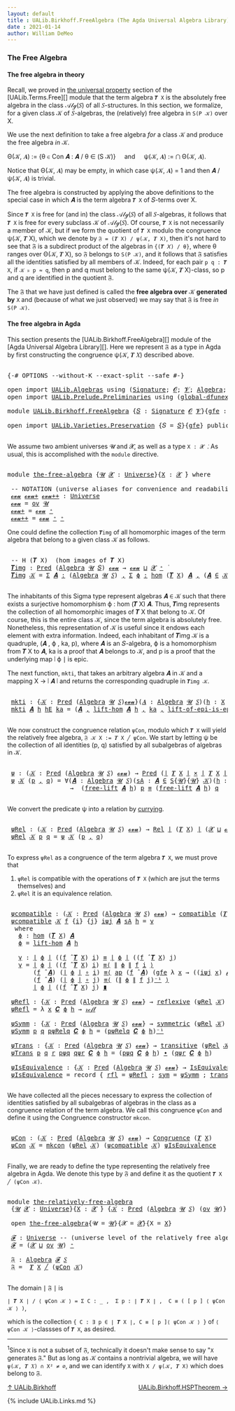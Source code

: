 ```yaml
---
layout: default
title : UALib.Birkhoff.FreeAlgebra (The Agda Universal Algebra Library)
date : 2021-01-14
author: William DeMeo
---
```


### <a id="the-free-algebra">The Free Algebra</a>

#### <a id="the-free-algebra-in-theory">The free algebra in theory</a>

Recall, we proved in [the universal property](UALib.Terms.Free.html#the-universal-property) section of the [UALib.Terms.Free][] module that the term algebra `𝑻 X` is the absolutely free algebra in the class 𝒜𝓁ℊ(𝑆) of all 𝑆-structures. In this section, we formalize, for a given class 𝒦 of 𝑆-algebras, the (relatively) free algebra in `S(P 𝒦)` over X.

We use the next definition to take a free algebra *for* a class 𝒦 and produce the free algebra *in* 𝒦.

Θ(𝒦, 𝑨) := {θ ∈ Con 𝑨 : 𝑨 / θ ∈ (S 𝒦)} &nbsp; &nbsp; and &nbsp; &nbsp; ψ(𝒦, 𝑨) := ⋂ Θ(𝒦, 𝑨).

Notice that Θ(𝒦, 𝑨) may be empty, in which case ψ(𝒦, 𝑨) = 1 and then 𝑨 / ψ(𝒦, 𝑨) is trivial.

The free algebra is constructed by applying the above definitions to the special case in which 𝑨 is the term algebra `𝑻 X` of 𝑆-terms over X.

Since `𝑻 X` is free for (and in) the class 𝒜𝓁ℊ(𝑆) of all 𝑆-algebras, it follows that `𝑻 X` is free for every subclass 𝒦 of 𝒜𝓁ℊ(𝑆). Of course, `𝑻 X` is not necessarily a member of 𝒦, but if we form the quotient of `𝑻 X` modulo the congruence ψ(𝒦, 𝑻 X), which we denote by `𝔉 = (𝑻 X) / ψ(𝒦, 𝑻 X)`, then it's not hard to see that 𝔉 is a subdirect product of the algebras in `{(𝑻 𝑋) / θ}`, where θ ranges over Θ(𝒦, 𝑻 X), so 𝔉 belongs to `S(P 𝒦)`, and it follows that 𝔉 satisfies all the identities satisfied by all members of 𝒦.  Indeed, for each pair `p q : 𝑻 X`, if `𝒦 ⊧ p ≈ q`, then p and q must belong to the same ψ(𝒦, 𝑻 X)-class, so p and q are identified in the quotient 𝔉.

The 𝔉 that we have just defined is called the **free algebra over** 𝒦 **generated by** `X` and (because of what we just observed) we may say that 𝔉 is free *in* `S(P 𝒦)`.


#### <a id="the-free-algebra-in-agda">The free algebra in Agda</a>

This section presents the [UALib.Birkhoff.FreeAlgebra][] module of the [Agda Universal Algebra Library][].  Here we represent 𝔉 as a type in Agda by first constructing the congruence ψ(𝒦, 𝑻 𝑋) described above.

<pre class="Agda">

<a id="2191" class="Symbol">{-#</a> <a id="2195" class="Keyword">OPTIONS</a> <a id="2203" class="Pragma">--without-K</a> <a id="2215" class="Pragma">--exact-split</a> <a id="2229" class="Pragma">--safe</a> <a id="2236" class="Symbol">#-}</a>

<a id="2241" class="Keyword">open</a> <a id="2246" class="Keyword">import</a> <a id="2253" href="UALib.Algebras.html" class="Module">UALib.Algebras</a> <a id="2268" class="Keyword">using</a> <a id="2274" class="Symbol">(</a><a id="2275" href="UALib.Algebras.Signatures.html#1385" class="Function">Signature</a><a id="2284" class="Symbol">;</a> <a id="2286" href="universes.html#613" class="Generalizable">𝓞</a><a id="2287" class="Symbol">;</a> <a id="2289" href="universes.html#617" class="Generalizable">𝓥</a><a id="2290" class="Symbol">;</a> <a id="2292" href="UALib.Algebras.Algebras.html#781" class="Function">Algebra</a><a id="2299" class="Symbol">;</a> <a id="2301" href="UALib.Algebras.Algebras.html#3482" class="Function Operator">_↠_</a><a id="2304" class="Symbol">)</a>
<a id="2306" class="Keyword">open</a> <a id="2311" class="Keyword">import</a> <a id="2318" href="UALib.Prelude.Preliminaries.html" class="Module">UALib.Prelude.Preliminaries</a> <a id="2346" class="Keyword">using</a> <a id="2352" class="Symbol">(</a><a id="2353" href="MGS-Subsingleton-Theorems.html#3468" class="Function">global-dfunext</a><a id="2367" class="Symbol">;</a> <a id="2369" href="universes.html#551" class="Postulate">Universe</a><a id="2377" class="Symbol">;</a> <a id="2379" href="universes.html#758" class="Function Operator">_̇</a><a id="2381" class="Symbol">)</a>

<a id="2384" class="Keyword">module</a> <a id="2391" href="UALib.Birkhoff.FreeAlgebra.html" class="Module">UALib.Birkhoff.FreeAlgebra</a> <a id="2418" class="Symbol">{</a><a id="2419" href="UALib.Birkhoff.FreeAlgebra.html#2419" class="Bound">𝑆</a> <a id="2421" class="Symbol">:</a> <a id="2423" href="UALib.Algebras.Signatures.html#1385" class="Function">Signature</a> <a id="2433" href="universes.html#613" class="Generalizable">𝓞</a> <a id="2435" href="universes.html#617" class="Generalizable">𝓥</a><a id="2436" class="Symbol">}{</a><a id="2438" href="UALib.Birkhoff.FreeAlgebra.html#2438" class="Bound">gfe</a> <a id="2442" class="Symbol">:</a> <a id="2444" href="MGS-Subsingleton-Theorems.html#3468" class="Function">global-dfunext</a><a id="2458" class="Symbol">}</a> <a id="2460" class="Keyword">where</a>

<a id="2467" class="Keyword">open</a> <a id="2472" class="Keyword">import</a> <a id="2479" href="UALib.Varieties.Preservation.html" class="Module">UALib.Varieties.Preservation</a> <a id="2508" class="Symbol">{</a><a id="2509" class="Argument">𝑆</a> <a id="2511" class="Symbol">=</a> <a id="2513" href="UALib.Birkhoff.FreeAlgebra.html#2419" class="Bound">𝑆</a><a id="2514" class="Symbol">}{</a><a id="2516" href="UALib.Birkhoff.FreeAlgebra.html#2438" class="Bound">gfe</a><a id="2519" class="Symbol">}</a> <a id="2521" class="Keyword">public</a>

</pre>

We assume two ambient universes 𝓤 and 𝓧, as well as a type `X : 𝓧 ̇`. As usual, this is accomplished with the `module` directive.

<pre class="Agda">

<a id="2686" class="Keyword">module</a> <a id="the-free-algebra"></a><a id="2693" href="UALib.Birkhoff.FreeAlgebra.html#2693" class="Module">the-free-algebra</a> <a id="2710" class="Symbol">{</a><a id="2711" href="UALib.Birkhoff.FreeAlgebra.html#2711" class="Bound">𝓤</a> <a id="2713" href="UALib.Birkhoff.FreeAlgebra.html#2713" class="Bound">𝓧</a> <a id="2715" class="Symbol">:</a> <a id="2717" href="universes.html#551" class="Postulate">Universe</a><a id="2725" class="Symbol">}{</a><a id="2727" href="UALib.Birkhoff.FreeAlgebra.html#2727" class="Bound">X</a> <a id="2729" class="Symbol">:</a> <a id="2731" href="UALib.Birkhoff.FreeAlgebra.html#2713" class="Bound">𝓧</a> <a id="2733" href="universes.html#758" class="Function Operator">̇</a><a id="2734" class="Symbol">}</a> <a id="2736" class="Keyword">where</a>

 <a id="2744" class="Comment">-- NOTATION (universe aliases for convenience and readability).</a>
 <a id="the-free-algebra.𝓸𝓿𝓾"></a><a id="2809" href="UALib.Birkhoff.FreeAlgebra.html#2809" class="Function">𝓸𝓿𝓾</a> <a id="the-free-algebra.𝓸𝓿𝓾+"></a><a id="2813" href="UALib.Birkhoff.FreeAlgebra.html#2813" class="Function">𝓸𝓿𝓾+</a> <a id="the-free-algebra.𝓸𝓿𝓾++"></a><a id="2818" href="UALib.Birkhoff.FreeAlgebra.html#2818" class="Function">𝓸𝓿𝓾++</a> <a id="2824" class="Symbol">:</a> <a id="2826" href="universes.html#551" class="Postulate">Universe</a>
 <a id="2836" href="UALib.Birkhoff.FreeAlgebra.html#2809" class="Function">𝓸𝓿𝓾</a> <a id="2840" class="Symbol">=</a> <a id="2842" href="UALib.Algebras.Products.html#2040" class="Function">ov</a> <a id="2845" href="UALib.Birkhoff.FreeAlgebra.html#2711" class="Bound">𝓤</a>
 <a id="2848" href="UALib.Birkhoff.FreeAlgebra.html#2813" class="Function">𝓸𝓿𝓾+</a> <a id="2853" class="Symbol">=</a> <a id="2855" href="UALib.Birkhoff.FreeAlgebra.html#2809" class="Function">𝓸𝓿𝓾</a> <a id="2859" href="universes.html#527" class="Function Operator">⁺</a>
 <a id="2862" href="UALib.Birkhoff.FreeAlgebra.html#2818" class="Function">𝓸𝓿𝓾++</a> <a id="2868" class="Symbol">=</a> <a id="2870" href="UALib.Birkhoff.FreeAlgebra.html#2809" class="Function">𝓸𝓿𝓾</a> <a id="2874" href="universes.html#527" class="Function Operator">⁺</a> <a id="2876" href="universes.html#527" class="Function Operator">⁺</a>
</pre>

One could define the collection `𝑻img` of all homomorphic images of the term algebra that belong to a given class 𝒦 as follows.

<pre class="Agda">

 <a id="3034" class="Comment">-- H (𝑻 X)  (hom images of 𝑻 X)</a>
 <a id="the-free-algebra.𝑻img"></a><a id="3067" href="UALib.Birkhoff.FreeAlgebra.html#3067" class="Function">𝑻img</a> <a id="3072" class="Symbol">:</a> <a id="3074" href="UALib.Relations.Unary.html#1088" class="Function">Pred</a> <a id="3079" class="Symbol">(</a><a id="3080" href="UALib.Algebras.Algebras.html#781" class="Function">Algebra</a> <a id="3088" href="UALib.Birkhoff.FreeAlgebra.html#2711" class="Bound">𝓤</a> <a id="3090" href="UALib.Birkhoff.FreeAlgebra.html#2419" class="Bound">𝑆</a><a id="3091" class="Symbol">)</a> <a id="3093" href="UALib.Birkhoff.FreeAlgebra.html#2809" class="Function">𝓸𝓿𝓾</a> <a id="3097" class="Symbol">→</a> <a id="3099" href="UALib.Birkhoff.FreeAlgebra.html#2809" class="Function">𝓸𝓿𝓾</a> <a id="3103" href="Agda.Primitive.html#636" class="Function Operator">⊔</a> <a id="3105" href="UALib.Birkhoff.FreeAlgebra.html#2713" class="Bound">𝓧</a> <a id="3107" href="universes.html#527" class="Function Operator">⁺</a> <a id="3109" href="universes.html#758" class="Function Operator">̇</a>
 <a id="3112" href="UALib.Birkhoff.FreeAlgebra.html#3067" class="Function">𝑻img</a> <a id="3117" href="UALib.Birkhoff.FreeAlgebra.html#3117" class="Bound">𝒦</a> <a id="3119" class="Symbol">=</a> <a id="3121" href="MGS-MLTT.html#3074" class="Function">Σ</a> <a id="3123" href="UALib.Birkhoff.FreeAlgebra.html#3123" class="Bound">𝑨</a> <a id="3125" href="MGS-MLTT.html#3074" class="Function">꞉</a> <a id="3127" class="Symbol">(</a><a id="3128" href="UALib.Algebras.Algebras.html#781" class="Function">Algebra</a> <a id="3136" href="UALib.Birkhoff.FreeAlgebra.html#2711" class="Bound">𝓤</a> <a id="3138" href="UALib.Birkhoff.FreeAlgebra.html#2419" class="Bound">𝑆</a><a id="3139" class="Symbol">)</a> <a id="3141" href="MGS-MLTT.html#3074" class="Function">,</a> <a id="3143" href="MGS-MLTT.html#3074" class="Function">Σ</a> <a id="3145" href="UALib.Birkhoff.FreeAlgebra.html#3145" class="Bound">ϕ</a> <a id="3147" href="MGS-MLTT.html#3074" class="Function">꞉</a> <a id="3149" href="UALib.Homomorphisms.Basic.html#1984" class="Function">hom</a> <a id="3153" class="Symbol">(</a><a id="3154" href="UALib.Terms.Basic.html#3326" class="Function">𝑻</a> <a id="3156" href="UALib.Birkhoff.FreeAlgebra.html#2727" class="Bound">X</a><a id="3157" class="Symbol">)</a> <a id="3159" href="UALib.Birkhoff.FreeAlgebra.html#3123" class="Bound">𝑨</a> <a id="3161" href="MGS-MLTT.html#3074" class="Function">,</a> <a id="3163" class="Symbol">(</a><a id="3164" href="UALib.Birkhoff.FreeAlgebra.html#3123" class="Bound">𝑨</a> <a id="3166" href="UALib.Relations.Unary.html#2725" class="Function Operator">∈</a> <a id="3168" href="UALib.Birkhoff.FreeAlgebra.html#3117" class="Bound">𝒦</a><a id="3169" class="Symbol">)</a> <a id="3171" href="MGS-MLTT.html#3515" class="Function Operator">×</a> <a id="3173" href="UALib.Prelude.Inverses.html#2353" class="Function">Epic</a> <a id="3178" href="UALib.Prelude.Preliminaries.html#11659" class="Function Operator">∣</a> <a id="3180" href="UALib.Birkhoff.FreeAlgebra.html#3145" class="Bound">ϕ</a> <a id="3182" href="UALib.Prelude.Preliminaries.html#11659" class="Function Operator">∣</a>

</pre>

The inhabitants of this Sigma type represent algebras 𝑨 ∈ 𝒦 such that there exists a surjective homomorphism ϕ : hom (𝑻 X) 𝑨. Thus, 𝑻img represents the collection of all homomorphic images of 𝑻 X that belong to 𝒦.  Of course, this is the entire class 𝒦, since the term algebra is absolutely free. Nonetheless, this representation of 𝒦 is useful since it endows each element with extra information.  Indeed, each inhabitant of 𝑻img 𝒦 is a quadruple, (𝑨 , ϕ , ka, p), where 𝑨 is an 𝑆-algebra, ϕ is a homomorphism from 𝑻 X to 𝑨, ka is a proof that 𝑨 belongs to 𝒦, and p is a proof that the underlying map ∣ ϕ ∣ is epic.

The next function, `mkti`, that takes an arbitrary algebra 𝑨 in 𝒦 and a mapping X → ∣ 𝑨 ∣ and returns the corresponding quadruple in `𝑻img 𝒦`.

<pre class="Agda">

 <a id="the-free-algebra.mkti"></a><a id="3974" href="UALib.Birkhoff.FreeAlgebra.html#3974" class="Function">mkti</a> <a id="3979" class="Symbol">:</a> <a id="3981" class="Symbol">{</a><a id="3982" href="UALib.Birkhoff.FreeAlgebra.html#3982" class="Bound">𝒦</a> <a id="3984" class="Symbol">:</a> <a id="3986" href="UALib.Relations.Unary.html#1088" class="Function">Pred</a> <a id="3991" class="Symbol">(</a><a id="3992" href="UALib.Algebras.Algebras.html#781" class="Function">Algebra</a> <a id="4000" href="UALib.Birkhoff.FreeAlgebra.html#2711" class="Bound">𝓤</a> <a id="4002" href="UALib.Birkhoff.FreeAlgebra.html#2419" class="Bound">𝑆</a><a id="4003" class="Symbol">)</a><a id="4004" href="UALib.Birkhoff.FreeAlgebra.html#2809" class="Function">𝓸𝓿𝓾</a><a id="4007" class="Symbol">}(</a><a id="4009" href="UALib.Birkhoff.FreeAlgebra.html#4009" class="Bound">𝑨</a> <a id="4011" class="Symbol">:</a> <a id="4013" href="UALib.Algebras.Algebras.html#781" class="Function">Algebra</a> <a id="4021" href="UALib.Birkhoff.FreeAlgebra.html#2711" class="Bound">𝓤</a> <a id="4023" href="UALib.Birkhoff.FreeAlgebra.html#2419" class="Bound">𝑆</a><a id="4024" class="Symbol">)(</a><a id="4026" href="UALib.Birkhoff.FreeAlgebra.html#4026" class="Bound">h</a> <a id="4028" class="Symbol">:</a> <a id="4030" href="UALib.Birkhoff.FreeAlgebra.html#2727" class="Bound">X</a> <a id="4032" class="Symbol">→</a> <a id="4034" href="UALib.Prelude.Preliminaries.html#11659" class="Function Operator">∣</a> <a id="4036" href="UALib.Birkhoff.FreeAlgebra.html#4009" class="Bound">𝑨</a> <a id="4038" href="UALib.Prelude.Preliminaries.html#11659" class="Function Operator">∣</a><a id="4039" class="Symbol">)</a> <a id="4041" class="Symbol">→</a> <a id="4043" href="UALib.Prelude.Inverses.html#2353" class="Function">Epic</a> <a id="4048" href="UALib.Birkhoff.FreeAlgebra.html#4026" class="Bound">h</a> <a id="4050" class="Symbol">→</a> <a id="4052" href="UALib.Birkhoff.FreeAlgebra.html#4009" class="Bound">𝑨</a> <a id="4054" href="UALib.Relations.Unary.html#2725" class="Function Operator">∈</a> <a id="4056" href="UALib.Birkhoff.FreeAlgebra.html#3982" class="Bound">𝒦</a> <a id="4058" class="Symbol">→</a> <a id="4060" href="UALib.Birkhoff.FreeAlgebra.html#3067" class="Function">𝑻img</a> <a id="4065" href="UALib.Birkhoff.FreeAlgebra.html#3982" class="Bound">𝒦</a>
 <a id="4068" href="UALib.Birkhoff.FreeAlgebra.html#3974" class="Function">mkti</a> <a id="4073" href="UALib.Birkhoff.FreeAlgebra.html#4073" class="Bound">𝑨</a> <a id="4075" href="UALib.Birkhoff.FreeAlgebra.html#4075" class="Bound">h</a> <a id="4077" href="UALib.Birkhoff.FreeAlgebra.html#4077" class="Bound">hE</a> <a id="4080" href="UALib.Birkhoff.FreeAlgebra.html#4080" class="Bound">ka</a> <a id="4083" class="Symbol">=</a> <a id="4085" class="Symbol">(</a><a id="4086" href="UALib.Birkhoff.FreeAlgebra.html#4073" class="Bound">𝑨</a> <a id="4088" href="UALib.Prelude.Preliminaries.html#5665" class="InductiveConstructor Operator">,</a> <a id="4090" href="UALib.Terms.Basic.html#4066" class="Function">lift-hom</a> <a id="4099" href="UALib.Birkhoff.FreeAlgebra.html#4073" class="Bound">𝑨</a> <a id="4101" href="UALib.Birkhoff.FreeAlgebra.html#4075" class="Bound">h</a> <a id="4103" href="UALib.Prelude.Preliminaries.html#5665" class="InductiveConstructor Operator">,</a> <a id="4105" href="UALib.Birkhoff.FreeAlgebra.html#4080" class="Bound">ka</a> <a id="4108" href="UALib.Prelude.Preliminaries.html#5665" class="InductiveConstructor Operator">,</a> <a id="4110" href="UALib.Terms.Basic.html#5525" class="Function">lift-of-epi-is-epi</a> <a id="4129" href="UALib.Birkhoff.FreeAlgebra.html#4073" class="Bound">𝑨</a> <a id="4131" href="UALib.Birkhoff.FreeAlgebra.html#4075" class="Bound">h</a> <a id="4133" href="UALib.Birkhoff.FreeAlgebra.html#4077" class="Bound">hE</a><a id="4135" class="Symbol">)</a>

</pre>

We now construct the congruence relation `ψCon`, modulo which `𝑻 X` will yield the relatively free algebra, `𝔉 𝒦 X := 𝑻 X ╱ ψCon`. We start by letting ψ be the collection of all identities (p, q) satisfied by all subalgebras of algebras in 𝒦.

<pre class="Agda">

 <a id="the-free-algebra.ψ"></a><a id="4409" href="UALib.Birkhoff.FreeAlgebra.html#4409" class="Function">ψ</a> <a id="4411" class="Symbol">:</a> <a id="4413" class="Symbol">(</a><a id="4414" href="UALib.Birkhoff.FreeAlgebra.html#4414" class="Bound">𝒦</a> <a id="4416" class="Symbol">:</a> <a id="4418" href="UALib.Relations.Unary.html#1088" class="Function">Pred</a> <a id="4423" class="Symbol">(</a><a id="4424" href="UALib.Algebras.Algebras.html#781" class="Function">Algebra</a> <a id="4432" href="UALib.Birkhoff.FreeAlgebra.html#2711" class="Bound">𝓤</a> <a id="4434" href="UALib.Birkhoff.FreeAlgebra.html#2419" class="Bound">𝑆</a><a id="4435" class="Symbol">)</a> <a id="4437" href="UALib.Birkhoff.FreeAlgebra.html#2809" class="Function">𝓸𝓿𝓾</a><a id="4440" class="Symbol">)</a> <a id="4442" class="Symbol">→</a> <a id="4444" href="UALib.Relations.Unary.html#1088" class="Function">Pred</a> <a id="4449" class="Symbol">(</a><a id="4450" href="UALib.Prelude.Preliminaries.html#11659" class="Function Operator">∣</a> <a id="4452" href="UALib.Terms.Basic.html#3326" class="Function">𝑻</a> <a id="4454" href="UALib.Birkhoff.FreeAlgebra.html#2727" class="Bound">X</a> <a id="4456" href="UALib.Prelude.Preliminaries.html#11659" class="Function Operator">∣</a> <a id="4458" href="MGS-MLTT.html#3515" class="Function Operator">×</a> <a id="4460" href="UALib.Prelude.Preliminaries.html#11659" class="Function Operator">∣</a> <a id="4462" href="UALib.Terms.Basic.html#3326" class="Function">𝑻</a> <a id="4464" href="UALib.Birkhoff.FreeAlgebra.html#2727" class="Bound">X</a> <a id="4466" href="UALib.Prelude.Preliminaries.html#11659" class="Function Operator">∣</a><a id="4467" class="Symbol">)</a> <a id="4469" class="Symbol">(</a><a id="4470" href="UALib.Birkhoff.FreeAlgebra.html#2713" class="Bound">𝓧</a> <a id="4472" href="Agda.Primitive.html#636" class="Function Operator">⊔</a> <a id="4474" href="UALib.Birkhoff.FreeAlgebra.html#2809" class="Function">𝓸𝓿𝓾</a><a id="4477" class="Symbol">)</a>
 <a id="4480" href="UALib.Birkhoff.FreeAlgebra.html#4409" class="Function">ψ</a> <a id="4482" href="UALib.Birkhoff.FreeAlgebra.html#4482" class="Bound">𝒦</a> <a id="4484" class="Symbol">(</a><a id="4485" href="UALib.Birkhoff.FreeAlgebra.html#4485" class="Bound">p</a> <a id="4487" href="UALib.Prelude.Preliminaries.html#5665" class="InductiveConstructor Operator">,</a> <a id="4489" href="UALib.Birkhoff.FreeAlgebra.html#4489" class="Bound">q</a><a id="4490" class="Symbol">)</a> <a id="4492" class="Symbol">=</a> <a id="4494" class="Symbol">∀(</a><a id="4496" href="UALib.Birkhoff.FreeAlgebra.html#4496" class="Bound">𝑨</a> <a id="4498" class="Symbol">:</a> <a id="4500" href="UALib.Algebras.Algebras.html#781" class="Function">Algebra</a> <a id="4508" href="UALib.Birkhoff.FreeAlgebra.html#2711" class="Bound">𝓤</a> <a id="4510" href="UALib.Birkhoff.FreeAlgebra.html#2419" class="Bound">𝑆</a><a id="4511" class="Symbol">)(</a><a id="4513" href="UALib.Birkhoff.FreeAlgebra.html#4513" class="Bound">sA</a> <a id="4516" class="Symbol">:</a> <a id="4518" href="UALib.Birkhoff.FreeAlgebra.html#4496" class="Bound">𝑨</a> <a id="4520" href="UALib.Relations.Unary.html#2725" class="Function Operator">∈</a> <a id="4522" href="UALib.Varieties.Varieties.html#2960" class="Datatype">S</a><a id="4523" class="Symbol">{</a><a id="4524" href="UALib.Birkhoff.FreeAlgebra.html#2711" class="Bound">𝓤</a><a id="4525" class="Symbol">}{</a><a id="4527" href="UALib.Birkhoff.FreeAlgebra.html#2711" class="Bound">𝓤</a><a id="4528" class="Symbol">}</a> <a id="4530" href="UALib.Birkhoff.FreeAlgebra.html#4482" class="Bound">𝒦</a><a id="4531" class="Symbol">)(</a><a id="4533" href="UALib.Birkhoff.FreeAlgebra.html#4533" class="Bound">h</a> <a id="4535" class="Symbol">:</a> <a id="4537" href="UALib.Birkhoff.FreeAlgebra.html#2727" class="Bound">X</a> <a id="4539" class="Symbol">→</a> <a id="4541" href="UALib.Prelude.Preliminaries.html#11659" class="Function Operator">∣</a> <a id="4543" href="UALib.Birkhoff.FreeAlgebra.html#4496" class="Bound">𝑨</a> <a id="4545" href="UALib.Prelude.Preliminaries.html#11659" class="Function Operator">∣</a> <a id="4547" class="Symbol">)</a>
                 <a id="4566" class="Symbol">→</a>  <a id="4569" class="Symbol">(</a><a id="4570" href="UALib.Terms.Basic.html#3838" class="Function">free-lift</a> <a id="4580" href="UALib.Birkhoff.FreeAlgebra.html#4496" class="Bound">𝑨</a> <a id="4582" href="UALib.Birkhoff.FreeAlgebra.html#4533" class="Bound">h</a><a id="4583" class="Symbol">)</a> <a id="4585" href="UALib.Birkhoff.FreeAlgebra.html#4485" class="Bound">p</a> <a id="4587" href="UALib.Prelude.Preliminaries.html#5556" class="Datatype Operator">≡</a> <a id="4589" class="Symbol">(</a><a id="4590" href="UALib.Terms.Basic.html#3838" class="Function">free-lift</a> <a id="4600" href="UALib.Birkhoff.FreeAlgebra.html#4496" class="Bound">𝑨</a> <a id="4602" href="UALib.Birkhoff.FreeAlgebra.html#4533" class="Bound">h</a><a id="4603" class="Symbol">)</a> <a id="4605" href="UALib.Birkhoff.FreeAlgebra.html#4489" class="Bound">q</a>

</pre>

We convert the predicate ψ into a relation by [currying](https://en.wikipedia.org/wiki/Currying).

<pre class="Agda">

 <a id="the-free-algebra.ψRel"></a><a id="4734" href="UALib.Birkhoff.FreeAlgebra.html#4734" class="Function">ψRel</a> <a id="4739" class="Symbol">:</a> <a id="4741" class="Symbol">(</a><a id="4742" href="UALib.Birkhoff.FreeAlgebra.html#4742" class="Bound">𝒦</a> <a id="4744" class="Symbol">:</a> <a id="4746" href="UALib.Relations.Unary.html#1088" class="Function">Pred</a> <a id="4751" class="Symbol">(</a><a id="4752" href="UALib.Algebras.Algebras.html#781" class="Function">Algebra</a> <a id="4760" href="UALib.Birkhoff.FreeAlgebra.html#2711" class="Bound">𝓤</a> <a id="4762" href="UALib.Birkhoff.FreeAlgebra.html#2419" class="Bound">𝑆</a><a id="4763" class="Symbol">)</a> <a id="4765" href="UALib.Birkhoff.FreeAlgebra.html#2809" class="Function">𝓸𝓿𝓾</a><a id="4768" class="Symbol">)</a> <a id="4770" class="Symbol">→</a> <a id="4772" href="UALib.Relations.Binary.html#1507" class="Function">Rel</a> <a id="4776" href="UALib.Prelude.Preliminaries.html#11659" class="Function Operator">∣</a> <a id="4778" class="Symbol">(</a><a id="4779" href="UALib.Terms.Basic.html#3326" class="Function">𝑻</a> <a id="4781" href="UALib.Birkhoff.FreeAlgebra.html#2727" class="Bound">X</a><a id="4782" class="Symbol">)</a> <a id="4784" href="UALib.Prelude.Preliminaries.html#11659" class="Function Operator">∣</a> <a id="4786" class="Symbol">(</a><a id="4787" href="UALib.Birkhoff.FreeAlgebra.html#2713" class="Bound">𝓧</a> <a id="4789" href="Agda.Primitive.html#636" class="Function Operator">⊔</a> <a id="4791" href="UALib.Birkhoff.FreeAlgebra.html#2809" class="Function">𝓸𝓿𝓾</a><a id="4794" class="Symbol">)</a>
 <a id="4797" href="UALib.Birkhoff.FreeAlgebra.html#4734" class="Function">ψRel</a> <a id="4802" href="UALib.Birkhoff.FreeAlgebra.html#4802" class="Bound">𝒦</a> <a id="4804" href="UALib.Birkhoff.FreeAlgebra.html#4804" class="Bound">p</a> <a id="4806" href="UALib.Birkhoff.FreeAlgebra.html#4806" class="Bound">q</a> <a id="4808" class="Symbol">=</a> <a id="4810" href="UALib.Birkhoff.FreeAlgebra.html#4409" class="Function">ψ</a> <a id="4812" href="UALib.Birkhoff.FreeAlgebra.html#4802" class="Bound">𝒦</a> <a id="4814" class="Symbol">(</a><a id="4815" href="UALib.Birkhoff.FreeAlgebra.html#4804" class="Bound">p</a> <a id="4817" href="UALib.Prelude.Preliminaries.html#5665" class="InductiveConstructor Operator">,</a> <a id="4819" href="UALib.Birkhoff.FreeAlgebra.html#4806" class="Bound">q</a><a id="4820" class="Symbol">)</a>

</pre>

To express `ψRel` as a congruence of the term algebra `𝑻 X`, we must prove that

1. `ψRel` is compatible with the operations of `𝑻 X` (which are jsut the terms themselves) and
2. `ψRel` it is an equivalence relation.

<pre class="Agda">

 <a id="the-free-algebra.ψcompatible"></a><a id="5068" href="UALib.Birkhoff.FreeAlgebra.html#5068" class="Function">ψcompatible</a> <a id="5080" class="Symbol">:</a> <a id="5082" class="Symbol">(</a><a id="5083" href="UALib.Birkhoff.FreeAlgebra.html#5083" class="Bound">𝒦</a> <a id="5085" class="Symbol">:</a> <a id="5087" href="UALib.Relations.Unary.html#1088" class="Function">Pred</a> <a id="5092" class="Symbol">(</a><a id="5093" href="UALib.Algebras.Algebras.html#781" class="Function">Algebra</a> <a id="5101" href="UALib.Birkhoff.FreeAlgebra.html#2711" class="Bound">𝓤</a> <a id="5103" href="UALib.Birkhoff.FreeAlgebra.html#2419" class="Bound">𝑆</a><a id="5104" class="Symbol">)</a> <a id="5106" href="UALib.Birkhoff.FreeAlgebra.html#2809" class="Function">𝓸𝓿𝓾</a><a id="5109" class="Symbol">)</a> <a id="5111" class="Symbol">→</a> <a id="5113" href="UALib.Algebras.Algebras.html#5426" class="Function">compatible</a> <a id="5124" class="Symbol">(</a><a id="5125" href="UALib.Terms.Basic.html#3326" class="Function">𝑻</a> <a id="5127" href="UALib.Birkhoff.FreeAlgebra.html#2727" class="Bound">X</a><a id="5128" class="Symbol">)(</a><a id="5130" href="UALib.Birkhoff.FreeAlgebra.html#4734" class="Function">ψRel</a> <a id="5135" href="UALib.Birkhoff.FreeAlgebra.html#5083" class="Bound">𝒦</a><a id="5136" class="Symbol">)</a>
 <a id="5139" href="UALib.Birkhoff.FreeAlgebra.html#5068" class="Function">ψcompatible</a> <a id="5151" href="UALib.Birkhoff.FreeAlgebra.html#5151" class="Bound">𝒦</a> <a id="5153" href="UALib.Birkhoff.FreeAlgebra.html#5153" class="Bound">f</a> <a id="5155" class="Symbol">{</a><a id="5156" href="UALib.Birkhoff.FreeAlgebra.html#5156" class="Bound">i</a><a id="5157" class="Symbol">}</a> <a id="5159" class="Symbol">{</a><a id="5160" href="UALib.Birkhoff.FreeAlgebra.html#5160" class="Bound">j</a><a id="5161" class="Symbol">}</a> <a id="5163" href="UALib.Birkhoff.FreeAlgebra.html#5163" class="Bound">iψj</a> <a id="5167" href="UALib.Birkhoff.FreeAlgebra.html#5167" class="Bound">𝑨</a> <a id="5169" href="UALib.Birkhoff.FreeAlgebra.html#5169" class="Bound">sA</a> <a id="5172" href="UALib.Birkhoff.FreeAlgebra.html#5172" class="Bound">h</a> <a id="5174" class="Symbol">=</a> <a id="5176" href="UALib.Birkhoff.FreeAlgebra.html#5229" class="Function">γ</a>
  <a id="5180" class="Keyword">where</a>
   <a id="5189" href="UALib.Birkhoff.FreeAlgebra.html#5189" class="Function">ϕ</a> <a id="5191" class="Symbol">:</a> <a id="5193" href="UALib.Homomorphisms.Basic.html#1984" class="Function">hom</a> <a id="5197" class="Symbol">(</a><a id="5198" href="UALib.Terms.Basic.html#3326" class="Function">𝑻</a> <a id="5200" href="UALib.Birkhoff.FreeAlgebra.html#2727" class="Bound">X</a><a id="5201" class="Symbol">)</a> <a id="5203" href="UALib.Birkhoff.FreeAlgebra.html#5167" class="Bound">𝑨</a>
   <a id="5208" href="UALib.Birkhoff.FreeAlgebra.html#5189" class="Function">ϕ</a> <a id="5210" class="Symbol">=</a> <a id="5212" href="UALib.Terms.Basic.html#4066" class="Function">lift-hom</a> <a id="5221" href="UALib.Birkhoff.FreeAlgebra.html#5167" class="Bound">𝑨</a> <a id="5223" href="UALib.Birkhoff.FreeAlgebra.html#5172" class="Bound">h</a>

   <a id="5229" href="UALib.Birkhoff.FreeAlgebra.html#5229" class="Function">γ</a> <a id="5231" class="Symbol">:</a> <a id="5233" href="UALib.Prelude.Preliminaries.html#11659" class="Function Operator">∣</a> <a id="5235" href="UALib.Birkhoff.FreeAlgebra.html#5189" class="Function">ϕ</a> <a id="5237" href="UALib.Prelude.Preliminaries.html#11659" class="Function Operator">∣</a> <a id="5239" class="Symbol">((</a><a id="5241" href="UALib.Birkhoff.FreeAlgebra.html#5153" class="Bound">f</a> <a id="5243" href="UALib.Algebras.Algebras.html#2931" class="Function Operator">̂</a> <a id="5245" href="UALib.Terms.Basic.html#3326" class="Function">𝑻</a> <a id="5247" href="UALib.Birkhoff.FreeAlgebra.html#2727" class="Bound">X</a><a id="5248" class="Symbol">)</a> <a id="5250" href="UALib.Birkhoff.FreeAlgebra.html#5156" class="Bound">i</a><a id="5251" class="Symbol">)</a> <a id="5253" href="UALib.Prelude.Preliminaries.html#5556" class="Datatype Operator">≡</a> <a id="5255" href="UALib.Prelude.Preliminaries.html#11659" class="Function Operator">∣</a> <a id="5257" href="UALib.Birkhoff.FreeAlgebra.html#5189" class="Function">ϕ</a> <a id="5259" href="UALib.Prelude.Preliminaries.html#11659" class="Function Operator">∣</a> <a id="5261" class="Symbol">((</a><a id="5263" href="UALib.Birkhoff.FreeAlgebra.html#5153" class="Bound">f</a> <a id="5265" href="UALib.Algebras.Algebras.html#2931" class="Function Operator">̂</a> <a id="5267" href="UALib.Terms.Basic.html#3326" class="Function">𝑻</a> <a id="5269" href="UALib.Birkhoff.FreeAlgebra.html#2727" class="Bound">X</a><a id="5270" class="Symbol">)</a> <a id="5272" href="UALib.Birkhoff.FreeAlgebra.html#5160" class="Bound">j</a><a id="5273" class="Symbol">)</a>
   <a id="5278" href="UALib.Birkhoff.FreeAlgebra.html#5229" class="Function">γ</a> <a id="5280" class="Symbol">=</a> <a id="5282" href="UALib.Prelude.Preliminaries.html#11659" class="Function Operator">∣</a> <a id="5284" href="UALib.Birkhoff.FreeAlgebra.html#5189" class="Function">ϕ</a> <a id="5286" href="UALib.Prelude.Preliminaries.html#11659" class="Function Operator">∣</a> <a id="5288" class="Symbol">((</a><a id="5290" href="UALib.Birkhoff.FreeAlgebra.html#5153" class="Bound">f</a> <a id="5292" href="UALib.Algebras.Algebras.html#2931" class="Function Operator">̂</a> <a id="5294" href="UALib.Terms.Basic.html#3326" class="Function">𝑻</a> <a id="5296" href="UALib.Birkhoff.FreeAlgebra.html#2727" class="Bound">X</a><a id="5297" class="Symbol">)</a> <a id="5299" href="UALib.Birkhoff.FreeAlgebra.html#5156" class="Bound">i</a><a id="5300" class="Symbol">)</a> <a id="5302" href="MGS-MLTT.html#5997" class="Function Operator">≡⟨</a> <a id="5305" href="UALib.Prelude.Preliminaries.html#11740" class="Function Operator">∥</a> <a id="5307" href="UALib.Birkhoff.FreeAlgebra.html#5189" class="Function">ϕ</a> <a id="5309" href="UALib.Prelude.Preliminaries.html#11740" class="Function Operator">∥</a> <a id="5311" href="UALib.Birkhoff.FreeAlgebra.html#5153" class="Bound">f</a> <a id="5313" href="UALib.Birkhoff.FreeAlgebra.html#5156" class="Bound">i</a> <a id="5315" href="MGS-MLTT.html#5997" class="Function Operator">⟩</a>
       <a id="5324" class="Symbol">(</a><a id="5325" href="UALib.Birkhoff.FreeAlgebra.html#5153" class="Bound">f</a> <a id="5327" href="UALib.Algebras.Algebras.html#2931" class="Function Operator">̂</a> <a id="5329" href="UALib.Birkhoff.FreeAlgebra.html#5167" class="Bound">𝑨</a><a id="5330" class="Symbol">)</a> <a id="5332" class="Symbol">(</a><a id="5333" href="UALib.Prelude.Preliminaries.html#11659" class="Function Operator">∣</a> <a id="5335" href="UALib.Birkhoff.FreeAlgebra.html#5189" class="Function">ϕ</a> <a id="5337" href="UALib.Prelude.Preliminaries.html#11659" class="Function Operator">∣</a> <a id="5339" href="MGS-MLTT.html#3813" class="Function Operator">∘</a> <a id="5341" href="UALib.Birkhoff.FreeAlgebra.html#5156" class="Bound">i</a><a id="5342" class="Symbol">)</a> <a id="5344" href="MGS-MLTT.html#5997" class="Function Operator">≡⟨</a> <a id="5347" href="MGS-MLTT.html#6613" class="Function">ap</a> <a id="5350" class="Symbol">(</a><a id="5351" href="UALib.Birkhoff.FreeAlgebra.html#5153" class="Bound">f</a> <a id="5353" href="UALib.Algebras.Algebras.html#2931" class="Function Operator">̂</a> <a id="5355" href="UALib.Birkhoff.FreeAlgebra.html#5167" class="Bound">𝑨</a><a id="5356" class="Symbol">)</a> <a id="5358" class="Symbol">(</a><a id="5359" href="UALib.Birkhoff.FreeAlgebra.html#2438" class="Bound">gfe</a> <a id="5363" class="Symbol">λ</a> <a id="5365" href="UALib.Birkhoff.FreeAlgebra.html#5365" class="Bound">x</a> <a id="5367" class="Symbol">→</a> <a id="5369" class="Symbol">((</a><a id="5371" href="UALib.Birkhoff.FreeAlgebra.html#5163" class="Bound">iψj</a> <a id="5375" href="UALib.Birkhoff.FreeAlgebra.html#5365" class="Bound">x</a><a id="5376" class="Symbol">)</a> <a id="5378" href="UALib.Birkhoff.FreeAlgebra.html#5167" class="Bound">𝑨</a> <a id="5380" href="UALib.Birkhoff.FreeAlgebra.html#5169" class="Bound">sA</a> <a id="5383" href="UALib.Birkhoff.FreeAlgebra.html#5172" class="Bound">h</a><a id="5384" class="Symbol">))</a> <a id="5387" href="MGS-MLTT.html#5997" class="Function Operator">⟩</a>
       <a id="5396" class="Symbol">(</a><a id="5397" href="UALib.Birkhoff.FreeAlgebra.html#5153" class="Bound">f</a> <a id="5399" href="UALib.Algebras.Algebras.html#2931" class="Function Operator">̂</a> <a id="5401" href="UALib.Birkhoff.FreeAlgebra.html#5167" class="Bound">𝑨</a><a id="5402" class="Symbol">)</a> <a id="5404" class="Symbol">(</a><a id="5405" href="UALib.Prelude.Preliminaries.html#11659" class="Function Operator">∣</a> <a id="5407" href="UALib.Birkhoff.FreeAlgebra.html#5189" class="Function">ϕ</a> <a id="5409" href="UALib.Prelude.Preliminaries.html#11659" class="Function Operator">∣</a> <a id="5411" href="MGS-MLTT.html#3813" class="Function Operator">∘</a> <a id="5413" href="UALib.Birkhoff.FreeAlgebra.html#5160" class="Bound">j</a><a id="5414" class="Symbol">)</a> <a id="5416" href="MGS-MLTT.html#5997" class="Function Operator">≡⟨</a> <a id="5419" class="Symbol">(</a><a id="5420" href="UALib.Prelude.Preliminaries.html#11740" class="Function Operator">∥</a> <a id="5422" href="UALib.Birkhoff.FreeAlgebra.html#5189" class="Function">ϕ</a> <a id="5424" href="UALib.Prelude.Preliminaries.html#11740" class="Function Operator">∥</a> <a id="5426" href="UALib.Birkhoff.FreeAlgebra.html#5153" class="Bound">f</a> <a id="5428" href="UALib.Birkhoff.FreeAlgebra.html#5160" class="Bound">j</a><a id="5429" class="Symbol">)</a><a id="5430" href="MGS-MLTT.html#6125" class="Function Operator">⁻¹</a> <a id="5433" href="MGS-MLTT.html#5997" class="Function Operator">⟩</a>
       <a id="5442" href="UALib.Prelude.Preliminaries.html#11659" class="Function Operator">∣</a> <a id="5444" href="UALib.Birkhoff.FreeAlgebra.html#5189" class="Function">ϕ</a> <a id="5446" href="UALib.Prelude.Preliminaries.html#11659" class="Function Operator">∣</a> <a id="5448" class="Symbol">((</a><a id="5450" href="UALib.Birkhoff.FreeAlgebra.html#5153" class="Bound">f</a> <a id="5452" href="UALib.Algebras.Algebras.html#2931" class="Function Operator">̂</a> <a id="5454" href="UALib.Terms.Basic.html#3326" class="Function">𝑻</a> <a id="5456" href="UALib.Birkhoff.FreeAlgebra.html#2727" class="Bound">X</a><a id="5457" class="Symbol">)</a> <a id="5459" href="UALib.Birkhoff.FreeAlgebra.html#5160" class="Bound">j</a><a id="5460" class="Symbol">)</a> <a id="5462" href="MGS-MLTT.html#6079" class="Function Operator">∎</a>

 <a id="the-free-algebra.ψRefl"></a><a id="5466" href="UALib.Birkhoff.FreeAlgebra.html#5466" class="Function">ψRefl</a> <a id="5472" class="Symbol">:</a> <a id="5474" class="Symbol">{</a><a id="5475" href="UALib.Birkhoff.FreeAlgebra.html#5475" class="Bound">𝒦</a> <a id="5477" class="Symbol">:</a> <a id="5479" href="UALib.Relations.Unary.html#1088" class="Function">Pred</a> <a id="5484" class="Symbol">(</a><a id="5485" href="UALib.Algebras.Algebras.html#781" class="Function">Algebra</a> <a id="5493" href="UALib.Birkhoff.FreeAlgebra.html#2711" class="Bound">𝓤</a> <a id="5495" href="UALib.Birkhoff.FreeAlgebra.html#2419" class="Bound">𝑆</a><a id="5496" class="Symbol">)</a> <a id="5498" href="UALib.Birkhoff.FreeAlgebra.html#2809" class="Function">𝓸𝓿𝓾</a><a id="5501" class="Symbol">}</a> <a id="5503" class="Symbol">→</a> <a id="5505" href="UALib.Relations.Binary.html#2587" class="Function">reflexive</a> <a id="5515" class="Symbol">(</a><a id="5516" href="UALib.Birkhoff.FreeAlgebra.html#4734" class="Function">ψRel</a> <a id="5521" href="UALib.Birkhoff.FreeAlgebra.html#5475" class="Bound">𝒦</a><a id="5522" class="Symbol">)</a>
 <a id="5525" href="UALib.Birkhoff.FreeAlgebra.html#5466" class="Function">ψRefl</a> <a id="5531" class="Symbol">=</a> <a id="5533" class="Symbol">λ</a> <a id="5535" href="UALib.Birkhoff.FreeAlgebra.html#5535" class="Bound">x</a> <a id="5537" href="UALib.Birkhoff.FreeAlgebra.html#5537" class="Bound">𝑪</a> <a id="5539" href="UALib.Birkhoff.FreeAlgebra.html#5539" class="Bound">ϕ</a> <a id="5541" href="UALib.Birkhoff.FreeAlgebra.html#5541" class="Bound">h</a> <a id="5543" class="Symbol">→</a> <a id="5545" href="UALib.Prelude.Preliminaries.html#5570" class="InductiveConstructor">𝓇ℯ𝒻𝓁</a>

 <a id="the-free-algebra.ψSymm"></a><a id="5552" href="UALib.Birkhoff.FreeAlgebra.html#5552" class="Function">ψSymm</a> <a id="5558" class="Symbol">:</a> <a id="5560" class="Symbol">{</a><a id="5561" href="UALib.Birkhoff.FreeAlgebra.html#5561" class="Bound">𝒦</a> <a id="5563" class="Symbol">:</a> <a id="5565" href="UALib.Relations.Unary.html#1088" class="Function">Pred</a> <a id="5570" class="Symbol">(</a><a id="5571" href="UALib.Algebras.Algebras.html#781" class="Function">Algebra</a> <a id="5579" href="UALib.Birkhoff.FreeAlgebra.html#2711" class="Bound">𝓤</a> <a id="5581" href="UALib.Birkhoff.FreeAlgebra.html#2419" class="Bound">𝑆</a><a id="5582" class="Symbol">)</a> <a id="5584" href="UALib.Birkhoff.FreeAlgebra.html#2809" class="Function">𝓸𝓿𝓾</a><a id="5587" class="Symbol">}</a> <a id="5589" class="Symbol">→</a> <a id="5591" href="UALib.Relations.Binary.html#2675" class="Function">symmetric</a> <a id="5601" class="Symbol">(</a><a id="5602" href="UALib.Birkhoff.FreeAlgebra.html#4734" class="Function">ψRel</a> <a id="5607" href="UALib.Birkhoff.FreeAlgebra.html#5561" class="Bound">𝒦</a><a id="5608" class="Symbol">)</a>
 <a id="5611" href="UALib.Birkhoff.FreeAlgebra.html#5552" class="Function">ψSymm</a> <a id="5617" href="UALib.Birkhoff.FreeAlgebra.html#5617" class="Bound">p</a> <a id="5619" href="UALib.Birkhoff.FreeAlgebra.html#5619" class="Bound">q</a> <a id="5621" href="UALib.Birkhoff.FreeAlgebra.html#5621" class="Bound">pψRelq</a> <a id="5628" href="UALib.Birkhoff.FreeAlgebra.html#5628" class="Bound">𝑪</a> <a id="5630" href="UALib.Birkhoff.FreeAlgebra.html#5630" class="Bound">ϕ</a> <a id="5632" href="UALib.Birkhoff.FreeAlgebra.html#5632" class="Bound">h</a> <a id="5634" class="Symbol">=</a> <a id="5636" class="Symbol">(</a><a id="5637" href="UALib.Birkhoff.FreeAlgebra.html#5621" class="Bound">pψRelq</a> <a id="5644" href="UALib.Birkhoff.FreeAlgebra.html#5628" class="Bound">𝑪</a> <a id="5646" href="UALib.Birkhoff.FreeAlgebra.html#5630" class="Bound">ϕ</a> <a id="5648" href="UALib.Birkhoff.FreeAlgebra.html#5632" class="Bound">h</a><a id="5649" class="Symbol">)</a><a id="5650" href="MGS-MLTT.html#6125" class="Function Operator">⁻¹</a>

 <a id="the-free-algebra.ψTrans"></a><a id="5655" href="UALib.Birkhoff.FreeAlgebra.html#5655" class="Function">ψTrans</a> <a id="5662" class="Symbol">:</a> <a id="5664" class="Symbol">{</a><a id="5665" href="UALib.Birkhoff.FreeAlgebra.html#5665" class="Bound">𝒦</a> <a id="5667" class="Symbol">:</a> <a id="5669" href="UALib.Relations.Unary.html#1088" class="Function">Pred</a> <a id="5674" class="Symbol">(</a><a id="5675" href="UALib.Algebras.Algebras.html#781" class="Function">Algebra</a> <a id="5683" href="UALib.Birkhoff.FreeAlgebra.html#2711" class="Bound">𝓤</a> <a id="5685" href="UALib.Birkhoff.FreeAlgebra.html#2419" class="Bound">𝑆</a><a id="5686" class="Symbol">)</a> <a id="5688" href="UALib.Birkhoff.FreeAlgebra.html#2809" class="Function">𝓸𝓿𝓾</a><a id="5691" class="Symbol">}</a> <a id="5693" class="Symbol">→</a> <a id="5695" href="UALib.Relations.Binary.html#2773" class="Function">transitive</a> <a id="5706" class="Symbol">(</a><a id="5707" href="UALib.Birkhoff.FreeAlgebra.html#4734" class="Function">ψRel</a> <a id="5712" href="UALib.Birkhoff.FreeAlgebra.html#5665" class="Bound">𝒦</a><a id="5713" class="Symbol">)</a>
 <a id="5716" href="UALib.Birkhoff.FreeAlgebra.html#5655" class="Function">ψTrans</a> <a id="5723" href="UALib.Birkhoff.FreeAlgebra.html#5723" class="Bound">p</a> <a id="5725" href="UALib.Birkhoff.FreeAlgebra.html#5725" class="Bound">q</a> <a id="5727" href="UALib.Birkhoff.FreeAlgebra.html#5727" class="Bound">r</a> <a id="5729" href="UALib.Birkhoff.FreeAlgebra.html#5729" class="Bound">pψq</a> <a id="5733" href="UALib.Birkhoff.FreeAlgebra.html#5733" class="Bound">qψr</a> <a id="5737" href="UALib.Birkhoff.FreeAlgebra.html#5737" class="Bound">𝑪</a> <a id="5739" href="UALib.Birkhoff.FreeAlgebra.html#5739" class="Bound">ϕ</a> <a id="5741" href="UALib.Birkhoff.FreeAlgebra.html#5741" class="Bound">h</a> <a id="5743" class="Symbol">=</a> <a id="5745" class="Symbol">(</a><a id="5746" href="UALib.Birkhoff.FreeAlgebra.html#5729" class="Bound">pψq</a> <a id="5750" href="UALib.Birkhoff.FreeAlgebra.html#5737" class="Bound">𝑪</a> <a id="5752" href="UALib.Birkhoff.FreeAlgebra.html#5739" class="Bound">ϕ</a> <a id="5754" href="UALib.Birkhoff.FreeAlgebra.html#5741" class="Bound">h</a><a id="5755" class="Symbol">)</a> <a id="5757" href="MGS-MLTT.html#5910" class="Function Operator">∙</a> <a id="5759" class="Symbol">(</a><a id="5760" href="UALib.Birkhoff.FreeAlgebra.html#5733" class="Bound">qψr</a> <a id="5764" href="UALib.Birkhoff.FreeAlgebra.html#5737" class="Bound">𝑪</a> <a id="5766" href="UALib.Birkhoff.FreeAlgebra.html#5739" class="Bound">ϕ</a> <a id="5768" href="UALib.Birkhoff.FreeAlgebra.html#5741" class="Bound">h</a><a id="5769" class="Symbol">)</a>

 <a id="the-free-algebra.ψIsEquivalence"></a><a id="5773" href="UALib.Birkhoff.FreeAlgebra.html#5773" class="Function">ψIsEquivalence</a> <a id="5788" class="Symbol">:</a> <a id="5790" class="Symbol">{</a><a id="5791" href="UALib.Birkhoff.FreeAlgebra.html#5791" class="Bound">𝒦</a> <a id="5793" class="Symbol">:</a> <a id="5795" href="UALib.Relations.Unary.html#1088" class="Function">Pred</a> <a id="5800" class="Symbol">(</a><a id="5801" href="UALib.Algebras.Algebras.html#781" class="Function">Algebra</a> <a id="5809" href="UALib.Birkhoff.FreeAlgebra.html#2711" class="Bound">𝓤</a> <a id="5811" href="UALib.Birkhoff.FreeAlgebra.html#2419" class="Bound">𝑆</a><a id="5812" class="Symbol">)</a> <a id="5814" href="UALib.Birkhoff.FreeAlgebra.html#2809" class="Function">𝓸𝓿𝓾</a><a id="5817" class="Symbol">}</a> <a id="5819" class="Symbol">→</a> <a id="5821" href="UALib.Relations.Equivalences.html#668" class="Record">IsEquivalence</a> <a id="5835" class="Symbol">(</a><a id="5836" href="UALib.Birkhoff.FreeAlgebra.html#4734" class="Function">ψRel</a> <a id="5841" href="UALib.Birkhoff.FreeAlgebra.html#5791" class="Bound">𝒦</a><a id="5842" class="Symbol">)</a>
 <a id="5845" href="UALib.Birkhoff.FreeAlgebra.html#5773" class="Function">ψIsEquivalence</a> <a id="5860" class="Symbol">=</a> <a id="5862" class="Keyword">record</a> <a id="5869" class="Symbol">{</a> <a id="5871" href="UALib.Relations.Equivalences.html#736" class="Field">rfl</a> <a id="5875" class="Symbol">=</a> <a id="5877" href="UALib.Birkhoff.FreeAlgebra.html#5466" class="Function">ψRefl</a> <a id="5883" class="Symbol">;</a> <a id="5885" href="UALib.Relations.Equivalences.html#761" class="Field">sym</a> <a id="5889" class="Symbol">=</a> <a id="5891" href="UALib.Birkhoff.FreeAlgebra.html#5552" class="Function">ψSymm</a> <a id="5897" class="Symbol">;</a> <a id="5899" href="UALib.Relations.Equivalences.html#786" class="Field">trans</a> <a id="5905" class="Symbol">=</a> <a id="5907" href="UALib.Birkhoff.FreeAlgebra.html#5655" class="Function">ψTrans</a> <a id="5914" class="Symbol">}</a>

</pre>

We have collected all the pieces necessary to express the collection of identities satisfied by all subalgebras of algebras in the class as a congruence relation of the term algebra. We call this congruence `ψCon` and define it using the Congruence constructor `mkcon`.

<pre class="Agda">

 <a id="the-free-algebra.ψCon"></a><a id="6215" href="UALib.Birkhoff.FreeAlgebra.html#6215" class="Function">ψCon</a> <a id="6220" class="Symbol">:</a> <a id="6222" class="Symbol">(</a><a id="6223" href="UALib.Birkhoff.FreeAlgebra.html#6223" class="Bound">𝒦</a> <a id="6225" class="Symbol">:</a> <a id="6227" href="UALib.Relations.Unary.html#1088" class="Function">Pred</a> <a id="6232" class="Symbol">(</a><a id="6233" href="UALib.Algebras.Algebras.html#781" class="Function">Algebra</a> <a id="6241" href="UALib.Birkhoff.FreeAlgebra.html#2711" class="Bound">𝓤</a> <a id="6243" href="UALib.Birkhoff.FreeAlgebra.html#2419" class="Bound">𝑆</a><a id="6244" class="Symbol">)</a> <a id="6246" href="UALib.Birkhoff.FreeAlgebra.html#2809" class="Function">𝓸𝓿𝓾</a><a id="6249" class="Symbol">)</a> <a id="6251" class="Symbol">→</a> <a id="6253" href="UALib.Algebras.Congruences.html#901" class="Record">Congruence</a> <a id="6264" class="Symbol">(</a><a id="6265" href="UALib.Terms.Basic.html#3326" class="Function">𝑻</a> <a id="6267" href="UALib.Birkhoff.FreeAlgebra.html#2727" class="Bound">X</a><a id="6268" class="Symbol">)</a>
 <a id="6271" href="UALib.Birkhoff.FreeAlgebra.html#6215" class="Function">ψCon</a> <a id="6276" href="UALib.Birkhoff.FreeAlgebra.html#6276" class="Bound">𝒦</a> <a id="6278" class="Symbol">=</a> <a id="6280" href="UALib.Algebras.Congruences.html#980" class="InductiveConstructor">mkcon</a> <a id="6286" class="Symbol">(</a><a id="6287" href="UALib.Birkhoff.FreeAlgebra.html#4734" class="Function">ψRel</a> <a id="6292" href="UALib.Birkhoff.FreeAlgebra.html#6276" class="Bound">𝒦</a><a id="6293" class="Symbol">)</a> <a id="6295" class="Symbol">(</a><a id="6296" href="UALib.Birkhoff.FreeAlgebra.html#5068" class="Function">ψcompatible</a> <a id="6308" href="UALib.Birkhoff.FreeAlgebra.html#6276" class="Bound">𝒦</a><a id="6309" class="Symbol">)</a> <a id="6311" href="UALib.Birkhoff.FreeAlgebra.html#5773" class="Function">ψIsEquivalence</a>

</pre>


Finally, we are ready to define the type representing the relatively free algebra in Agda.  We denote this type by 𝔉 and define it as the quotient `𝑻 X ╱ (ψCon 𝒦)`.

<pre class="Agda">

<a id="6520" class="Keyword">module</a> <a id="the-relatively-free-algebra"></a><a id="6527" href="UALib.Birkhoff.FreeAlgebra.html#6527" class="Module">the-relatively-free-algebra</a>
 <a id="6556" class="Symbol">{</a><a id="6557" href="UALib.Birkhoff.FreeAlgebra.html#6557" class="Bound">𝓤</a> <a id="6559" href="UALib.Birkhoff.FreeAlgebra.html#6559" class="Bound">𝓧</a> <a id="6561" class="Symbol">:</a> <a id="6563" href="universes.html#551" class="Postulate">Universe</a><a id="6571" class="Symbol">}{</a><a id="6573" href="UALib.Birkhoff.FreeAlgebra.html#6573" class="Bound">X</a> <a id="6575" class="Symbol">:</a> <a id="6577" href="UALib.Birkhoff.FreeAlgebra.html#6559" class="Bound">𝓧</a> <a id="6579" href="universes.html#758" class="Function Operator">̇</a><a id="6580" class="Symbol">}</a> <a id="6582" class="Symbol">{</a><a id="6583" href="UALib.Birkhoff.FreeAlgebra.html#6583" class="Bound">𝒦</a> <a id="6585" class="Symbol">:</a> <a id="6587" href="UALib.Relations.Unary.html#1088" class="Function">Pred</a> <a id="6592" class="Symbol">(</a><a id="6593" href="UALib.Algebras.Algebras.html#781" class="Function">Algebra</a> <a id="6601" href="UALib.Birkhoff.FreeAlgebra.html#6557" class="Bound">𝓤</a> <a id="6603" href="UALib.Birkhoff.FreeAlgebra.html#2419" class="Bound">𝑆</a><a id="6604" class="Symbol">)</a> <a id="6606" class="Symbol">(</a><a id="6607" href="UALib.Algebras.Products.html#2040" class="Function">ov</a> <a id="6610" href="UALib.Birkhoff.FreeAlgebra.html#6557" class="Bound">𝓤</a><a id="6611" class="Symbol">)}</a> <a id="6614" class="Keyword">where</a>

 <a id="6622" class="Keyword">open</a> <a id="6627" href="UALib.Birkhoff.FreeAlgebra.html#2693" class="Module">the-free-algebra</a><a id="6643" class="Symbol">{</a><a id="6644" class="Argument">𝓤</a> <a id="6646" class="Symbol">=</a> <a id="6648" href="UALib.Birkhoff.FreeAlgebra.html#6557" class="Bound">𝓤</a><a id="6649" class="Symbol">}{</a><a id="6651" class="Argument">𝓧</a> <a id="6653" class="Symbol">=</a> <a id="6655" href="UALib.Birkhoff.FreeAlgebra.html#6559" class="Bound">𝓧</a><a id="6656" class="Symbol">}{</a><a id="6658" class="Argument">X</a> <a id="6660" class="Symbol">=</a> <a id="6662" href="UALib.Birkhoff.FreeAlgebra.html#6573" class="Bound">X</a><a id="6663" class="Symbol">}</a>

 <a id="the-relatively-free-algebra.𝓕"></a><a id="6667" href="UALib.Birkhoff.FreeAlgebra.html#6667" class="Function">𝓕</a> <a id="6669" class="Symbol">:</a> <a id="6671" href="universes.html#551" class="Postulate">Universe</a> <a id="6680" class="Comment">-- (universe level of the relatively free algebra)</a>
 <a id="6732" href="UALib.Birkhoff.FreeAlgebra.html#6667" class="Function">𝓕</a> <a id="6734" class="Symbol">=</a> <a id="6736" class="Symbol">(</a><a id="6737" href="UALib.Birkhoff.FreeAlgebra.html#6559" class="Bound">𝓧</a> <a id="6739" href="Agda.Primitive.html#636" class="Function Operator">⊔</a> <a id="6741" href="UALib.Algebras.Products.html#2040" class="Function">ov</a> <a id="6744" href="UALib.Birkhoff.FreeAlgebra.html#6557" class="Bound">𝓤</a><a id="6745" class="Symbol">)</a> <a id="6747" href="universes.html#527" class="Function Operator">⁺</a>

 <a id="the-relatively-free-algebra.𝔉"></a><a id="6751" href="UALib.Birkhoff.FreeAlgebra.html#6751" class="Function">𝔉</a> <a id="6753" class="Symbol">:</a> <a id="6755" href="UALib.Algebras.Algebras.html#781" class="Function">Algebra</a> <a id="6763" href="UALib.Birkhoff.FreeAlgebra.html#6667" class="Function">𝓕</a> <a id="6765" href="UALib.Birkhoff.FreeAlgebra.html#2419" class="Bound">𝑆</a>
 <a id="6768" href="UALib.Birkhoff.FreeAlgebra.html#6751" class="Function">𝔉</a> <a id="6770" class="Symbol">=</a>  <a id="6773" href="UALib.Terms.Basic.html#3326" class="Function">𝑻</a> <a id="6775" href="UALib.Birkhoff.FreeAlgebra.html#6573" class="Bound">X</a> <a id="6777" href="UALib.Algebras.Congruences.html#3110" class="Function Operator">╱</a> <a id="6779" class="Symbol">(</a><a id="6780" href="UALib.Birkhoff.FreeAlgebra.html#6215" class="Function">ψCon</a> <a id="6785" href="UALib.Birkhoff.FreeAlgebra.html#6583" class="Bound">𝒦</a><a id="6786" class="Symbol">)</a>

</pre>

The domain ∣ 𝔉 ∣ is

`∣ 𝑻 X ∣ / ⟨ ψCon 𝒦 ⟩ = Σ C ꞉ _ ,  Σ p ꞉ ∣ 𝑻 X ∣ ,  C ≡ ( [ p ] ⟨ ψCon 𝒦 ⟩ )`,

which is the collection `{ C : ∃ p ∈ ∣ 𝑻 X ∣, C ≡ [ p ]⟨ ψCon 𝒦 ⟩ }` of `⟨ ψCon 𝒦 ⟩`-classses of `𝑻 X`, as desired.


----------------------------

<span class="footnote"><sup>1</sup>Since `X` is not a subset of 𝔉, technically it doesn't make sense to say "`X` generates 𝔉." But as long as 𝒦 contains a nontrivial algebra, we will have `ψ(𝒦, 𝑻 𝑋) ∩ X² ≠ ∅`, and we can identify `X` with `X / ψ(𝒦, 𝑻 X)` which does belong to 𝔉.</span>

[↑ UALib.Birkhoff](UALib.Birkhoff.html)
<span style="float:right;">[UALib.Birkhoff.HSPTheorem →](UALib.Birkhoff.HSPTheorem.html)</span>

{% include UALib.Links.md %}

<!--

Lemma 4.27. (Bergman) Let 𝒦 be a class of algebras, and ψCon defined as above.
                     Then 𝔽 := 𝑻 / ψCon is isomorphic to an algebra in SP(𝒦).

Proof. 𝔽 ↪ ⨅ 𝒜, where 𝒜 = {𝑨 / θ : 𝑨 / θ ∈ S 𝒦}.
       Therefore, 𝔽 ≅ 𝑩, where 𝑩 is a subalgebra of ⨅ 𝒜 ∈ PS(𝒦).
       Thus 𝔽 is isomorphic to an algebra in SPS(𝒦).
       By SPS⊆SP, 𝔽 is isomorphic to an algebra in SP(𝒦).

-->




